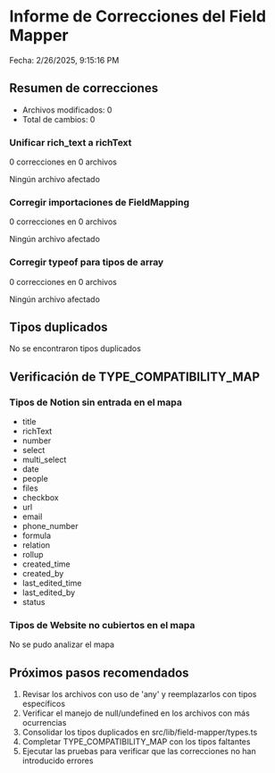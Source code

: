 
# Informe de Correcciones del Field Mapper

Fecha: 2/26/2025, 9:15:16 PM

## Resumen de correcciones
- Archivos modificados: 0
- Total de cambios: 0

### Unificar rich_text a richText
0 correcciones en 0 archivos

Ningún archivo afectado

### Corregir importaciones de FieldMapping
0 correcciones en 0 archivos

Ningún archivo afectado

### Corregir typeof para tipos de array
0 correcciones en 0 archivos

Ningún archivo afectado


## Tipos duplicados
No se encontraron tipos duplicados

## Verificación de TYPE_COMPATIBILITY_MAP

### Tipos de Notion sin entrada en el mapa
- title
- richText
- number
- select
- multi_select
- date
- people
- files
- checkbox
- url
- email
- phone_number
- formula
- relation
- rollup
- created_time
- created_by
- last_edited_time
- last_edited_by
- status

### Tipos de Website no cubiertos en el mapa
No se pudo analizar el mapa


## Próximos pasos recomendados

1. Revisar los archivos con uso de 'any' y reemplazarlos con tipos específicos
2. Verificar el manejo de null/undefined en los archivos con más ocurrencias
3. Consolidar los tipos duplicados en src/lib/field-mapper/types.ts
4. Completar TYPE_COMPATIBILITY_MAP con los tipos faltantes
5. Ejecutar las pruebas para verificar que las correcciones no han introducido errores

